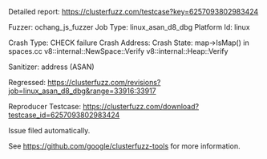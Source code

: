 Detailed report: https://clusterfuzz.com/testcase?key=6257093802983424

Fuzzer: ochang_js_fuzzer
Job Type: linux_asan_d8_dbg
Platform Id: linux

Crash Type: CHECK failure
Crash Address: 
Crash State:
  map->IsMap() in spaces.cc
  v8::internal::NewSpace::Verify
  v8::internal::Heap::Verify
  
Sanitizer: address (ASAN)

Regressed: https://clusterfuzz.com/revisions?job=linux_asan_d8_dbg&range=33916:33917

Reproducer Testcase: https://clusterfuzz.com/download?testcase_id=6257093802983424

Issue filed automatically.

See https://github.com/google/clusterfuzz-tools for more information.